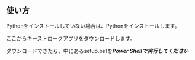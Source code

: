 ## 使い方
Pythonをインストールしていない場合は、Pythonをインストールします。

[ここ](https://github.com/PrintMender/Key-Stroke/releases/tag/Python)からキーストロークアプリをダウンロードします。

ダウンロードできたら、中にあるsetup.ps1を***Power Shellで実行してください***

